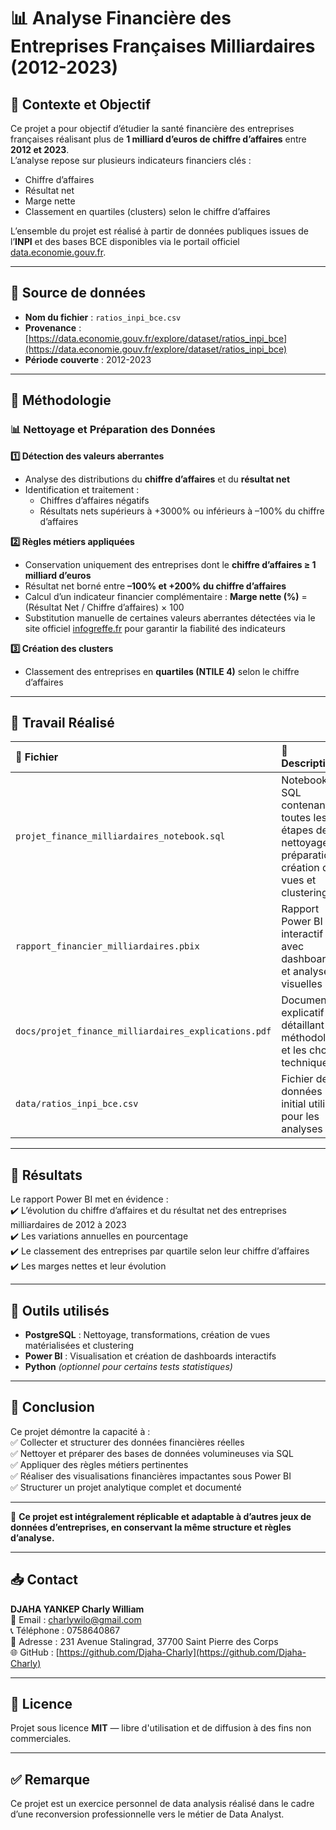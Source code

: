 # 📊 Analyse Financière des Entreprises Françaises Milliardaires (2012-2023)

## 📌 Contexte et Objectif

Ce projet a pour objectif d’étudier la santé financière des entreprises françaises réalisant plus de **1 milliard d’euros de chiffre d’affaires** entre **2012 et 2023**.  
L’analyse repose sur plusieurs indicateurs financiers clés :  
- Chiffre d’affaires  
- Résultat net  
- Marge nette  
- Classement en quartiles (clusters) selon le chiffre d’affaires  

L’ensemble du projet est réalisé à partir de données publiques issues de l’**INPI** et des bases BCE disponibles via le portail officiel [data.economie.gouv.fr](https://data.economie.gouv.fr/explore/dataset/ratios_inpi_bce).

---

## 📌 Source de données

- **Nom du fichier** : `ratios_inpi_bce.csv`
- **Provenance** : [https://data.economie.gouv.fr/explore/dataset/ratios_inpi_bce](https://data.economie.gouv.fr/explore/dataset/ratios_inpi_bce)
- **Période couverte** : 2012-2023

---

## 📌 Méthodologie

### 📊 Nettoyage et Préparation des Données  

**1️⃣ Détection des valeurs aberrantes**  
- Analyse des distributions du **chiffre d’affaires** et du **résultat net**  
- Identification et traitement :
  - Chiffres d’affaires négatifs
  - Résultats nets supérieurs à +3000% ou inférieurs à –100% du chiffre d’affaires  

**2️⃣ Règles métiers appliquées**  
- Conservation uniquement des entreprises dont le **chiffre d’affaires ≥ 1 milliard d’euros**  
- Résultat net borné entre **–100% et +200% du chiffre d’affaires**  
- Calcul d’un indicateur financier complémentaire : **Marge nette (%)** = (Résultat Net / Chiffre d’affaires) × 100  
- Substitution manuelle de certaines valeurs aberrantes détectées via le site officiel [infogreffe.fr](https://www.infogreffe.fr/entreprise/) pour garantir la fiabilité des indicateurs

**3️⃣ Création des clusters**  
- Classement des entreprises en **quartiles (NTILE 4)** selon le chiffre d’affaires  

---

## 📌 Travail Réalisé  

| 📂 Fichier                          | 📑 Description                                                               |
|:----------------------------------|:----------------------------------------------------------------------------|
| `projet_finance_milliardaires_notebook.sql` | Notebook SQL contenant toutes les étapes de nettoyage, préparation, création de vues et clustering |
| `rapport_financier_milliardaires.pbix`    | Rapport Power BI interactif avec dashboards et analyses visuelles            |
| `docs/projet_finance_milliardaires_explications.pdf` | Document explicatif détaillant la méthodologie et les choix techniques        |
| `data/ratios_inpi_bce.csv`                | Fichier de données initial utilisé pour les analyses                         |

---

## 📌 Résultats

Le rapport Power BI met en évidence :  
✔️ L’évolution du chiffre d’affaires et du résultat net des entreprises milliardaires de 2012 à 2023  
✔️ Les variations annuelles en pourcentage  
✔️ Le classement des entreprises par quartile selon leur chiffre d’affaires  
✔️ Les marges nettes et leur évolution  

---

## 📌 Outils utilisés  

- **PostgreSQL** : Nettoyage, transformations, création de vues matérialisées et clustering  
- **Power BI** : Visualisation et création de dashboards interactifs  
- **Python** *(optionnel pour certains tests statistiques)*

---

## 📌 Conclusion  

Ce projet démontre la capacité à :  
✅ Collecter et structurer des données financières réelles  
✅ Nettoyer et préparer des bases de données volumineuses via SQL  
✅ Appliquer des règles métiers pertinentes  
✅ Réaliser des visualisations financières impactantes sous Power BI  
✅ Structurer un projet analytique complet et documenté  

---

💼 **Ce projet est intégralement réplicable et adaptable à d’autres jeux de données d’entreprises, en conservant la même structure et règles d’analyse.**  

---

## 📥 Contact  

**DJAHA YANKEP Charly William**  
📧 Email : charlywilo@gmail.com  
📞 Téléphone : 0758640867  
📍 Adresse : 231 Avenue Stalingrad, 37700 Saint Pierre des Corps  
🌐 GitHub : [https://github.com/Djaha-Charly](https://github.com/Djaha-Charly)  

---

## 📌 Licence  

Projet sous licence **MIT** — libre d'utilisation et de diffusion à des fins non commerciales.

---

## ✅ Remarque  

Ce projet est un exercice personnel de data analysis réalisé dans le cadre d’une reconversion professionnelle vers le métier de Data Analyst.

